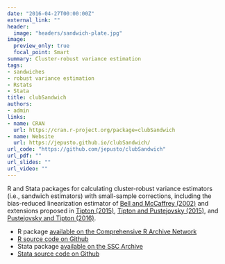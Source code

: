 ```yaml
---
date: "2016-04-27T00:00:00Z"
external_link: ""
header:
  image: "headers/sandwich-plate.jpg"
image: 
  preview_only: true
  focal_point: Smart
summary: Cluster-robust variance estimation
tags:
- sandwiches
- robust variance estimation
- Rstats
- Stata
title: clubSandwich
authors:
- admin
links:
- name: CRAN
  url: https://cran.r-project.org/package=clubSandwich
- name: Website
  url: https://jepusto.github.io/clubSandwich/
url_code: "https://github.com/jepusto/clubSandwich"
url_pdf: ""
url_slides: ""
url_video: ""
---
```


R and Stata packages for calculating cluster-robust variance estimators (i.e., sandwich estimators) with small-sample corrections, including the bias-reduced linearization estimator of [Bell and McCaffrey (2002)](http://www.statcan.gc.ca/pub/12-001-x/2002002/article/9058-eng.pdf) and extensions proposed in [Tipton (2015)](http://psycnet.apa.org/record/2014-14616-001), [Tipton and Pustejovsky (2015)](/publication/rve-for-meta-regression/), and [Pustejovsky and Tipton (2016)](/publication/rve-in-fixed-effects-models/). 

- R package [available on the Comprehensive R Archive Network](https://cran.r-project.org/package=clubSandwich)
- [R source code on Github](https://github.com/jepusto/clubSandwich)
- Stata package [available on the SSC Archive](https://ideas.repec.org/c/boc/bocode/s458352.html)
- [Stata source code on Github](https://github.com/jepusto/clubSandwich-Stata)
